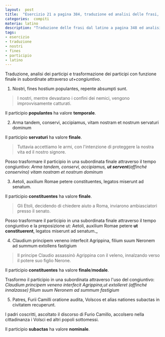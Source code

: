 ```yaml
---
layout:  post
title:  "Esercizio 21 a pagina 384, traduzione ed analisi delle frasi, il mio latino"
categories:  compiti
materia: latino
description: "Traduzione delle frasi dal latino a pagina 348 ed analisi dei participi dell'esercizio 21."
tags:
- esercizio
- traduzione
- nostri
- fines
- participio
- latino
---
```


Traduzione, analisi dei participi e trasformazione dei participi con funzione finale in subordinate attraverso _ut+congiuntivo_.

1. Nostri, fines hostium populantes, repente absumpti sunt.

> I nostri, mentre devastano i confini dei nemici, vengono improvvisamente catturati.

Il participio **populantes** ha valore **temporale**.

2. Arma tandem, conservi, accipiamus, vitam nostram et nostrum servaturi dominum

Il participio **servaturi** ha valore **finale**.

> Tuttavia accettiamo le armi, con l'intenzione di proteggere la nostra vita ed il nostro signore.

Posso trasformare il participio in una subordinata finale attraverso il tempo congiuntivo: _Arma tandem, conservi, accipiamus, **ut servent**(affinché conservino) vitam nostram et nostrum dominum_

3. Aetoli, auxilium Romae petere constituentes, legatos miserunt ad senatum.

Il participio **constituentes** ha valore **finale**.

> Gli Etoli, decidendo di chiedere aiuto a Roma, inviarono ambiasciatori presso il senato.

Posso trasformare il participio in una subordinata finale attraverso il tempo congiuntivo e la preposizione ut: Aetoli, auxilium Romae petere **ut constituerent**, legatos miserunt ad senatum._

4. Claudium principem veneno interfecit Agrippina, filium suum Neronem ad summum extollens fastigium

> Il principe Claudio assassinò Agrippina con il veleno, innalzando verso il potere suo figlio Nerone.

Il participio **constituentes** ha valore **finale**/**modale**.

Trasformo il participio in una subordinata attraverso l'uso del congiuntivo: _Claudium principem veneno interfecit Agrippina,ut extolleret (affinché innalzasse) filium suum Neronem ad summum fastigium_

5. Patres, Furii Camilli oratione audita, Volscos et alias nationes subactas in civitatem recuperunt.

I padri coscritti, ascoltato il discorso di Furio Camillo, accolsero nella cittadinanza i Volsci ed altri popoli sottomessi.

Il participio **subactas** ha valore **nominale**.

